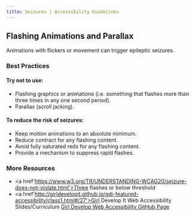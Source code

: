 ```yaml
---
title: Seizures | Accessibility Guidelines
---
```

<h2 class ='page-title'>Flashing Animations and Parallax</h2>

Animations with flickers or movement can trigger epileptic seizures.

### Best Practices
#### Try not to use:
* Flashing graphics or animations (i.e. something that flashes more than three times in any one second period).
* Parallax (scroll jacking).

#### To reduce the risk of seizures: 
* Keep motion animations to an absolute minimum.
* Reduce contract for any flashing content.
* Avoid fully saturated reds for any flashing content.
* Provide a mechanism to suppress rapid flashes.

### More Resources
* <a href'https://www.w3.org/TR/UNDERSTANDING-WCAG20/seizure-does-not-violate.html'>Three flashes or below threshold</a>
* <a href'http://girldevelopit.github.io/gdi-featured-accessibility/class1.html#/27'>Girl Develop It Web Accessibility Slides/Curriculum</a>
<a href='https://github.com/girldevelopit/gdi-featured-accessibility/blob/master/class1.html'> Girl Develop Web Accessibility GitHub Page</a>